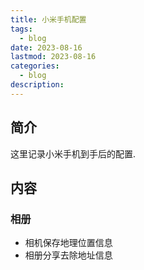 ```yaml
---
title: 小米手机配置
tags:
  - blog
date: 2023-08-16
lastmod: 2023-08-16
categories:
  - blog
description: 
---
```


## 简介

这里记录小米手机到手后的配置.

## 内容

### 相册

- 相机保存地理位置信息
- 相册分享去除地址信息
